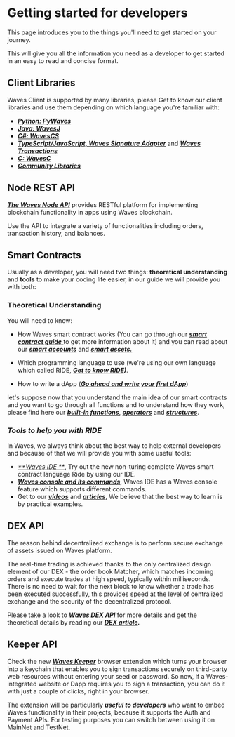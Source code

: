 # Getting started for developers

This page introduces you to the things you'll need to get started on your journey.

This will give you all the information you need as a developer to get started in an easy to read and concise format.

## Client Libraries

Waves Client is supported by many libraries, please Get to know our client libraries and use them depending on which language you're familiar with:

* [_**Python: PyWaves**_](/waves-api-and-sdk/client-libraries/pywaves.md)
* [_**Java: WavesJ**_](/waves-api-and-sdk/client-libraries/wavesj.md)
* [_**C\#: WavesCS**_](/waves-api-and-sdk/client-libraries/wavescs.md)
* [_**TypeScript/JavaScript, Waves Signature Adapter**_](/waves-api-and-sdk/client-libraries/waves-signature-adapter.md) and [_**Waves Transactions**_](#)
* [_**C: WavesC**_](/waves-api-and-sdk/client-libraries/waves-c.md)
* [_**Community Libraries**_](/waves-api-and-sdk/client-libraries/unofficial-libraries.md)

## Node REST API

[_**The Waves Node API**_](/waves-node/node-api.md) provides RESTful platform for implementing blockchain functionality in apps using Waves blockchain.

Use the API to integrate a variety of functionalities including orders, transaction history, and balances.

## Smart Contracts

Usually as a developer, you will need two things: **theoretical understanding** and **tools** to make your coding life easier, in our guide we will provide you with both:

### Theoretical Understanding

You will need to know:

* How Waves smart contract works \(You can go through our [_**smart contract guide**_ ](/smart-contracts/waves-smart-contracts-overview.md)to get more information about it\) and you can read about our [_**smart accounts**_](/smart-contracts/smart-accounts.md) and [_**smart assets.**_](/smart-contracts/smart-assets.md)

* Which programming language to use \(we're using our own language which called RIDE, [_**Get to know RIDE**_](/ride/about-ride.md)_**\)**_.

* How to write a dApp \([_**Go ahead and write your first dApp**_](/smart-contracts/writing-dapps.md)\)

let's suppose now that you understand the main idea of our smart contracts and you want to go through all functions and to understand how they work, please find here our [_**built-in functions**_](/ride/built-in-functions.md), [_**operators**_](/ride/operators.md) and [_**structures**_](/ride/structures.md).

### _**Tools to help you with RIDE**_

In Waves, we always think about the best way to help external developers and because of that we will provide you with some useful tools:

* [_**Waves IDE **_](https://ide.wavesplatform.com), Try out the new non-turing complete Waves smart contract language Ride by using our IDE.
* [_**Waves console and its commands**_](/developer-tools/waves-console.md), Waves IDE has a Waves console feature which supports different commands.
* Get to our [_**videos**_](/smart-contracts/video-tutorials.md) and [_**articles**_](/smart-contracts/articles-on-dapps.md), We believe that the best way to learn is by practical examples.

## DEX API

The reason behind decentralized exchange is to perform secure exchange of assets issued on Waves platform.

The real-time trading is achieved thanks to the only centralized design element of our DEX - the order book Matcher, which matches incoming orders and execute trades at high speed, typically within milliseconds. There is no need to wait for the next block to know whether a trade has been executed successfully, this provides speed at the level of centralized exchange and the security of the decentralized protocol.

Please take a look to [_**Waves DEX API**_](/waves-api-and-sdk/dex-api/matcher.md) for more details and get the theoretical details by reading our [_**DEX article**_](/waves-environment/decentralized-cryptocurrency-exchange-dex.md)_**.**_

## Keeper API

Check the new [_**Waves Keeper**_](/waves-api-and-sdk/waves-keeper-api.md) browser extension which turns your browser into a keychain that enables you to sign transactions securely on third-party web resources without entering your seed or password. So now, if a Waves-integrated website or Dapp requires you to sign a transaction, you can do it with just a couple of clicks, right in your browser.

The extension will be particularly _**useful to developers**_ who want to embed Waves functionality in their projects, because it supports the Auth and Payment APIs. For testing purposes you can switch between using it on MainNet and TestNet.
